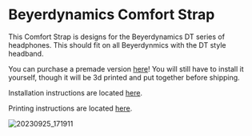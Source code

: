 # Beyerdynamics Comfort Strap

This Comfort Strap is designs for the Beyerdynamics DT series of headphones. This should fit on all Beyerdynmics with the DT style headband. 

You can purchase a premade version [here](http://capraaudio.com/)!
You will still have to install it yourself, though it will be 3d printed and put together before shipping.

Installation instructions are located [here](https://github.com/CapraAudio/CapraStrapra-Hifiman/blob/main/Install-Instructions.md). 

Printing instructions are located [here](https://github.com/CapraAudio/CapraStrapra-Beyerdynamic/blob/main/Printing-Instructions.md). 

![20230925_171911](https://github.com/CapraAudio/CapraStrapra-Beyerdynamic/assets/122894651/5a36fb31-12b4-47dd-838f-c5388a604f3d)

